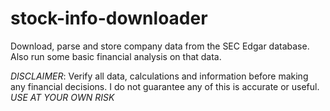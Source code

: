 stock-info-downloader
=====================

Download, parse and store company data from the SEC Edgar database. Also run some basic financial analysis on that data.

*DISCLAIMER*: Verify all data, calculations and information before making any financial decisions. I do not guarantee any of this is accurate or useful. *USE AT YOUR OWN RISK*
